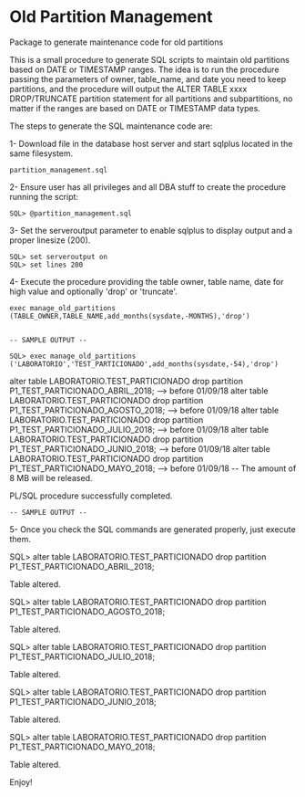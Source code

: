 # Old Partition Management
 Package to generate maintenance code for old partitions

This is a small procedure to generate SQL scripts to maintain old partitions based on DATE or TIMESTAMP ranges.
The idea is to run the procedure passing the parameters of owner, table_name, and date you need to keep partitions, and the procedure will output the ALTER TABLE xxxx DROP/TRUNCATE partition statement for all partitions and subpartitions, no matter if the ranges are based on DATE or TIMESTAMP data types.

The steps to generate the SQL maintenance code are:

1- Download file in the database host server and start sqlplus located in the same filesystem.

	partition_management.sql

2- Ensure user has all privileges and all DBA stuff to create the procedure running the script:

	SQL> @partition_management.sql
	
3- Set the serveroutput parameter to enable sqlplus to display output and a proper linesize (200).

	SQL> set serveroutput on
	SQL> set lines 200
	
4- Execute the procedure providing the table owner, table name, date for high value and optionally 'drop' or 'truncate'.
	
	exec manage_old_partitions (TABLE_OWNER,TABLE_NAME,add_months(sysdate,-MONTHS),'drop')
    	
	
	-- SAMPLE OUTPUT --
	
	SQL> exec manage_old_partitions ('LABORATORIO','TEST_PARTICIONADO',add_months(sysdate,-54),'drop')
alter table LABORATORIO.TEST_PARTICIONADO drop partition P1_TEST_PARTICIONADO_ABRIL_2018; --> before 01/09/18
alter table LABORATORIO.TEST_PARTICIONADO drop partition P1_TEST_PARTICIONADO_AGOSTO_2018; --> before 01/09/18
alter table LABORATORIO.TEST_PARTICIONADO drop partition P1_TEST_PARTICIONADO_JULIO_2018; --> before 01/09/18
alter table LABORATORIO.TEST_PARTICIONADO drop partition P1_TEST_PARTICIONADO_JUNIO_2018; --> before 01/09/18
alter table LABORATORIO.TEST_PARTICIONADO drop partition P1_TEST_PARTICIONADO_MAYO_2018; --> before 01/09/18
-- The amount of  8 MB will be released.

 PL/SQL procedure successfully completed.

	-- SAMPLE OUTPUT --
	
	
5- Once you check the SQL commands are generated properly, just execute them.

SQL> alter table LABORATORIO.TEST_PARTICIONADO drop partition P1_TEST_PARTICIONADO_ABRIL_2018;

Table altered.

SQL> alter table LABORATORIO.TEST_PARTICIONADO drop partition P1_TEST_PARTICIONADO_AGOSTO_2018;

Table altered.

SQL> alter table LABORATORIO.TEST_PARTICIONADO drop partition P1_TEST_PARTICIONADO_JULIO_2018;

Table altered.

SQL> alter table LABORATORIO.TEST_PARTICIONADO drop partition P1_TEST_PARTICIONADO_JUNIO_2018;

Table altered.

SQL> alter table LABORATORIO.TEST_PARTICIONADO drop partition P1_TEST_PARTICIONADO_MAYO_2018;

Table altered.
	
	
	
	
Enjoy!
